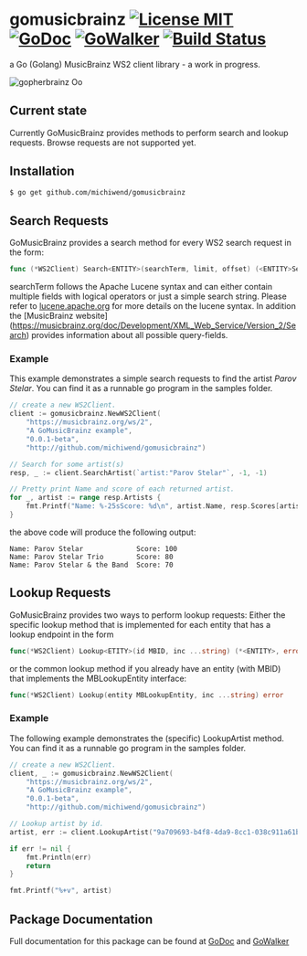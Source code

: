 # gomusicbrainz [![License MIT](http://img.shields.io/badge/License-MIT-lightgrey.svg?style=flat-square)](http://opensource.org/licenses/MIT) [![GoDoc](http://img.shields.io/badge/api-Godoc-blue.svg?style=flat-square)](https://godoc.org/github.com/michiwend/gomusicbrainz) [![GoWalker](http://img.shields.io/badge/api-GoWalker-green.svg?style=flat-square)](https://gowalker.org/github.com/michiwend/gomusicbrainz) [![Build Status](http://img.shields.io/travis/michiwend/gomusicbrainz.svg?style=flat-square)](https://travis-ci.org/michiwend/gomusicbrainz) 

a Go (Golang) MusicBrainz WS2 client library - a work in progress.

![gopherbrainz Oo](https://raw.githubusercontent.com/michiwend/gomusicbrainz/master/misc/gopherbrainz.png)

## Current state
Currently GoMusicBrainz provides methods to perform search and lookup requests. Browse requests are not supported yet.

## Installation
```bash
$ go get github.com/michiwend/gomusicbrainz
```

## Search Requests
GoMusicBrainz provides a search method for every WS2 search request in the form:
```Go
func (*WS2Client) Search<ENTITY>(searchTerm, limit, offset) (<ENTITY>SearchResponse, error)
```
searchTerm follows the Apache Lucene syntax and can either contain multiple
fields with logical operators or just a simple search string. Please refer to
[lucene.apache.org](https://lucene.apache.org/core/4_3_0/queryparser/org/apache/lucene/queryparser/classic/package-summary.html#package_description)
for more details on the lucene syntax. In addition the
[MusicBrainz website] (https://musicbrainz.org/doc/Development/XML_Web_Service/Version_2/Search)
provides information about all possible query-fields.

### Example
This example demonstrates a simple search requests to find the artist
*Parov Stelar*. You can find it as a runnable go program in the samples folder.
```Go
// create a new WS2Client.
client := gomusicbrainz.NewWS2Client(
    "https://musicbrainz.org/ws/2",
    "A GoMusicBrainz example",
    "0.0.1-beta",
    "http://github.com/michiwend/gomusicbrainz")

// Search for some artist(s)
resp, _ := client.SearchArtist(`artist:"Parov Stelar"`, -1, -1)

// Pretty print Name and score of each returned artist.
for _, artist := range resp.Artists {
    fmt.Printf("Name: %-25sScore: %d\n", artist.Name, resp.Scores[artist])
}
```
the above code will produce the following output:
```
Name: Parov Stelar             Score: 100
Name: Parov Stelar Trio        Score: 80
Name: Parov Stelar & the Band  Score: 70
```

## Lookup Requests
GoMusicBrainz provides two ways to perform lookup requests: Either the specific
lookup method that is implemented for each entity that has a lookup endpoint in
the form
```Go
func(*WS2Client) Lookup<ETITY>(id MBID, inc ...string) (*<ENTITY>, error)
```
or the common lookup method if you already have an entity (with MBID) that
implements the MBLookupEntity interface:
```Go
func(*WS2Client) Lookup(entity MBLookupEntity, inc ...string) error
```

### Example
The following example demonstrates the (specific) LookupArtist method. You can
find it as a runnable go program in the samples folder.

```Go
// create a new WS2Client.
client, _ := gomusicbrainz.NewWS2Client(
    "https://musicbrainz.org/ws/2",
    "A GoMusicBrainz example",
    "0.0.1-beta",
    "http://github.com/michiwend/gomusicbrainz")

// Lookup artist by id.
artist, err := client.LookupArtist("9a709693-b4f8-4da9-8cc1-038c911a61be")

if err != nil {
    fmt.Println(err)
    return
}

fmt.Printf("%+v", artist)
```

## Package Documentation
Full documentation for this package can be found at
[GoDoc](https://godoc.org/github.com/michiwend/gomusicbrainz)
and  [GoWalker](https://gowalker.org/github.com/michiwend/gomusicbrainz)

